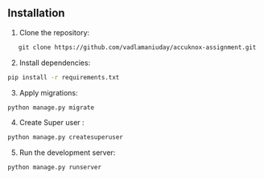 
## Installation

1. Clone the repository:
```markdown
   git clone https://github.com/vadlamaniuday/accuknox-assignment.git
```
2. Install dependencies:
```bash
pip install -r requirements.txt
```
3. Apply migrations:
```bash
python manage.py migrate
```
4. Create Super user :
```bash
python manage.py createsuperuser
```
5. Run the development server:
```bash
python manage.py runserver
```


